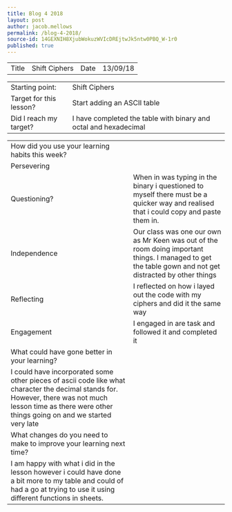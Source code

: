 ```yaml
---
title: Blog 4 2018
layout: post
author: jacob.mellows
permalink: /blog-4-2018/
source-id: 14GEXNIH8XjubWokuzWVIcDREjtwJk5ntw0PBQ_W-1r0
published: true
---
```

<table>
  <tr>
    <td>Title</td>
    <td>Shift Ciphers </td>
    <td>Date</td>
    <td>13/09/18</td>
  </tr>
</table>


<table>
  <tr>
    <td>Starting point:</td>
    <td>Shift Ciphers</td>
  </tr>
  <tr>
    <td>Target for this lesson?</td>
    <td>Start adding an ASCII  table</td>
  </tr>
  <tr>
    <td>Did I reach my target? </td>
    <td>I have completed the table with binary and octal and hexadecimal</td>
  </tr>
</table>


<table>
  <tr>
    <td>How did you use your learning habits this week?</td>
    <td></td>
  </tr>
  <tr>
    <td>Persevering</td>
    <td>                     </td>
  </tr>
  <tr>
    <td>Questioning?</td>
    <td>When in was typing in the binary i questioned to myself there must be a quicker way and realised that i could copy and paste them in.</td>
  </tr>
  <tr>
    <td>Independence</td>
    <td>Our class was one our own as Mr Keen was out of the room doing important things. I managed to get the table gown and not get distracted by other things</td>
  </tr>
  <tr>
    <td>Reflecting</td>
    <td>I reflected on how i layed out the code with my ciphers and did it the same way</td>
  </tr>
  <tr>
    <td>Engagement</td>
    <td>I engaged in are task and followed it and completed it</td>
  </tr>
  <tr>
    <td>What could have gone better in your learning?</td>
    <td></td>
  </tr>
  <tr>
    <td>I could have incorporated some other pieces of ascii code like what character the decimal stands for. However, there was not much lesson time as there were other things going on and we started very late </td>
    <td></td>
  </tr>
  <tr>
    <td>What changes do you need to make to improve your learning next time?</td>
    <td></td>
  </tr>
  <tr>
    <td>I am happy with what i did in the lesson however i could have done a bit more to my table and could of had a go at trying to use it using different functions in sheets.</td>
    <td></td>
  </tr>
</table>


